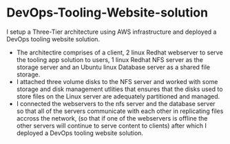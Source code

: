 # DevOps-Tooling-Website-solution

I setup a Three-Tier architecture using AWS infrastructure and deployed a DevOps tooling website solution.
- The architectire comprises of a client, 2 linux Redhat webserver to serve the tooling app solution  to users, 1 linux Redhat NFS server as the storage server and an Ubuntu linux Database server as a shared file storage.
- I attached three volume disks to the NFS server and worked with some storage and disk management utlities that ensures that the disks used to store files on the Linux server are adequately partitioned and managed.
- I connected the webservers to the  nfs server and the database server so that all of the servers communicate with each other in replicating files accross the network, (so that if one of the webservers is offline the other servers will continue to serve content to clients) after which I deployed a DevOps tooling website solution.